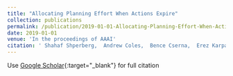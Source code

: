 ```yaml
---
title: "Allocating Planning Effort When Actions Expire"
collection: publications
permalink: /publication/2019-01-01-Allocating-Planning-Effort-When-Actions-Expire
date: 2019-01-01
venue: 'In the proceedings of AAAI'
citation: ' Shahaf Shperberg,  Andrew Coles,  Bence Cserna,  Erez Karpas,  Wheeler Ruml,  Solomon Shimony, &quot;Allocating Planning Effort When Actions Expire.&quot; In the proceedings of AAAI, 2019.'
---
```

Use [Google Scholar](https://scholar.google.com/scholar?q=Allocating+Planning+Effort+When+Actions+Expire){:target="_blank"} for full citation